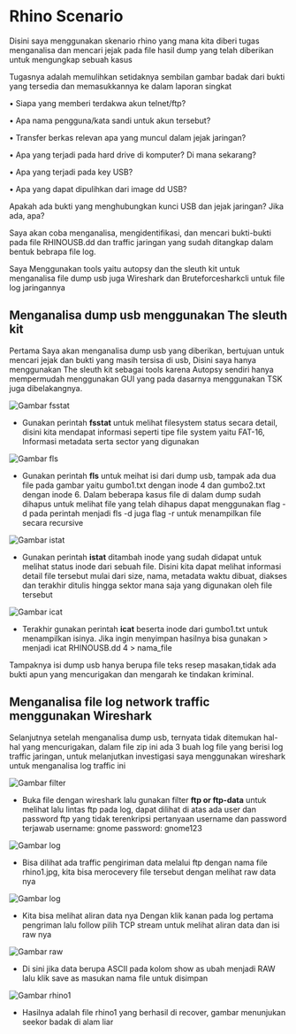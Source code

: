 # Rhino Scenario

Disini saya menggunakan skenario rhino yang mana kita diberi tugas menganalisa dan mencari jejak pada file hasil dump yang telah diberikan untuk mengungkap sebuah kasus 

Tugasnya adalah memulihkan setidaknya sembilan gambar badak dari bukti yang tersedia dan memasukkannya ke dalam laporan singkat

• Siapa yang memberi terdakwa akun telnet/ftp?

• Apa nama pengguna/kata sandi untuk akun tersebut?

• Transfer berkas relevan apa yang muncul dalam jejak jaringan?

• Apa yang terjadi pada hard drive di komputer? Di mana sekarang?

• Apa yang terjadi pada key USB?

• Apa yang dapat dipulihkan dari image dd USB?

Apakah ada bukti yang menghubungkan kunci USB dan jejak jaringan? Jika ada, apa?

Saya akan coba menganalisa, mengidentifikasi, dan mencari bukti-bukti pada file RHINOUSB.dd dan traffic jaringan yang sudah ditangkap dalam bentuk bebrapa file log.

Saya Menggunakan tools yaitu autopsy dan the sleuth kit untuk menganalisa file dump usb juga Wireshark dan Bruteforcesharkcli untuk file log jaringannya

## Menganalisa dump usb menggunakan The sleuth kit

Pertama Saya akan menganalisa dump usb yang diberikan, bertujuan untuk mencari jejak dan bukti yang masih tersisa di usb, Disini saya hanya menggunakan The sleuth kit sebagai tools karena Autopsy sendiri hanya mempermudah menggunakan GUI yang pada dasarnya menggunakan TSK juga dibelakangnya.

![Gambar fsstat](assets/img/fsstat.png)
- Gunakan perintah **fsstat** untuk melihat filesystem status secara detail, disini kita mendapat informasi seperti tipe file system yaitu FAT-16, Informasi metadata serta sector yang digunakan

![Gambar fls](assets/img/fls.png)
- Gunakan perintah **fls** untuk meihat isi dari dump usb, tampak ada dua file pada gambar yaitu gumbo1.txt dengan inode 4 dan gumbo2.txt dengan inode 6. Dalam beberapa kasus file di dalam dump sudah dihapus untuk melihat file yang telah dihapus dapat menggunakan flag -d pada perintah menjadi fls -d juga flag -r untuk menampilkan file secara recursive

![Gambar istat](assets/img/istat.png)
- Gunakan perintah **istat** ditambah inode yang sudah didapat untuk melihat status inode dari sebuah file. Disini kita dapat melihat informasi detail file tersebut mulai dari size, nama, metadata waktu dibuat, diakses dan terakhir ditulis hingga sektor mana saja yang digunakan oleh file tersebut

![Gambar icat](assets/img/icat.png)
- Terakhir gunakan perintah **icat** beserta inode dari gumbo1.txt untuk menampilkan isinya. Jika ingin menyimpan hasilnya bisa gunakan > menjadi icat RHINOUSB.dd 4 > nama_file 

Tampaknya isi dump usb hanya berupa file teks resep masakan,tidak ada bukti apun yang mencurigakan dan mengarah ke tindakan kriminal.

## Menganalisa file log network traffic menggunakan Wireshark

Selanjutnya setelah menganalisa dump usb, ternyata tidak ditemukan hal-hal yang mencurigakan, dalam file zip ini ada 3 buah log file yang berisi log traffic jaringan, untuk melanjutkan investigasi saya menggunakan wireshark untuk menganalisa log traffic ini

![Gambar filter](assets/img/filter_ftp_userpass.png)
- Buka file dengan wireshark lalu gunakan filter **ftp or ftp-data** untuk melihat lalu lintas ftp pada log, dapat dilihat di atas ada user dan password ftp yang tidak terenkripsi pertanyaan username dan password terjawab username: gnome password: gnome123

![Gambar log](assets/img/filter_ftp_send.png)
- Bisa dilihat ada traffic pengiriman data melalui ftp dengan nama file rhino1.jpg, kita bisa merocevery file tersebut dengan melihat raw data nya

![Gambar log](assets/img/filter_ftp_klik.png)
- Kita bisa melihat aliran data nya Dengan klik kanan pada log pertama pengriman lalu follow pilih TCP stream untuk melihat aliran data dan isi raw nya

![Gambar raw](assets/img/raw_mark.png)
- Di sini jika data berupa ASCII pada kolom show as ubah menjadi RAW lalu klik save as masukan nama file untuk disimpan

![Gambar rhino1](assets/img/rhino1.png)
- Hasilnya adalah file rhino1 yang berhasil di recover, gambar menunjukan seekor badak di alam liar
